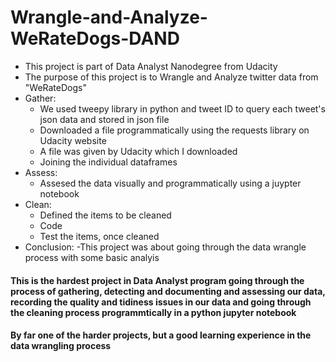 # Wrangle-and-Analyze-WeRateDogs-DAND
- This project is part of Data Analyst Nanodegree from Udacity
- The purpose of this project is to Wrangle and Analyze twitter data from "WeRateDogs"
- Gather:
  - We used tweepy library in python and tweet ID to query each tweet's json data and stored in json file
  - Downloaded a file programmatically using the requests library on Udacity website 
  - A file was given by Udacity which I downloaded
  - Joining the individual dataframes
- Assess:
  - Assesed the data visually and programmatically using a juypter notebook
- Clean:
  - Defined the items to be cleaned
  - Code
  - Test the items, once cleaned
- Conclusion:
 -This project was about going through the data wrangle process with some basic analyis
 
#### This is the hardest project in Data Analyst program going through the process of gathering, detecting and documenting and assessing our data, recording the quality and tidiness issues in our data and going through the cleaning process programmtically in a python jupyter notebook
#### By far one of the harder projects, but a good learning experience in the data wrangling process
